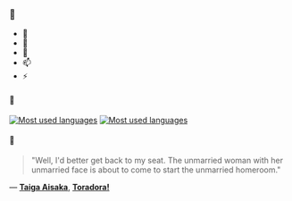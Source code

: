 ### 👋

- 🔭
- 🌱
- 💬
- 📫
- ⚡

#### 🧏

[![Most used languages](https://github-readme-stats-aynah.vercel.app/api/top-langs/?username=aynh&theme=solarized-dark&langs_count=6&layout=compact&hide_title=true)](https://github.com/anuraghazra/github-readme-stats#gh-dark-mode-only)
[![Most used languages](https://github-readme-stats-aynah.vercel.app/api/top-langs/?username=aynh&theme=solarized-light&langs_count=6&layout=compact&hide_title=true)](https://github.com/anuraghazra/github-readme-stats#gh-light-mode-only)

#### 💬

> "Well, I'd better get back to my seat. The unmarried woman with her unmarried face is about to come to start the unmarried homeroom."

&mdash; [**Taiga Aisaka**](https://myanimelist.net/character.php?q=Taiga%20Aisaka&cat=character), [**Toradora!**](https://myanimelist.net/search/all?q=Toradora!&cat=all)

